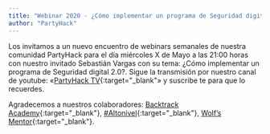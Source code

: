 ```yaml
---
title: "Webinar 2020 - ¿Cómo implementar un programa de Seguridad digital 2.0?"
author: "PartyHack"
---
```



Los invitamos a un nuevo encuentro de webinars semanales de nuestra comunidad PartyHack para el día miércoles X de Mayo a las 21:00 horas con nuestro invitado Sebastián Vargas con su tema: ¿Cómo implementar un programa de Seguridad digital 2.0?. Sigue la transmisión por nuestro canal de youtube: «[PartyHack TV](){:target="_blank"» y suscribe te para que lo recuerdes.

Agradecemos a nuestros colaboradores: [Backtrack Academy](https://www.linkedin.com/company/10327440/){:target="_blank"}, [#Altonivel](https://www.linkedin.com/feed/hashtag/?keywords=altonivel&highlightedUpdateUrns=urn%3Ali%3Aactivity%3A6675797473685987328){:target="_blank"}, [Wolf’s Mentor](https://www.linkedin.com/company/40707278/){:target="_blank"}.
